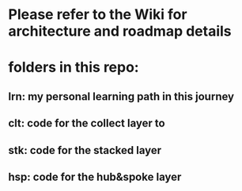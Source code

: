# Please refer to the Wiki for architecture and roadmap details

# folders in this repo:
## lrn: my personal learning path in this journey
## clt: code for the collect layer to
## stk: code for the stacked layer
## hsp: code for the hub&spoke layer